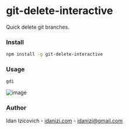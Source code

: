 # git-delete-interactive

Quick delete git branches.

### Install

```bash
npm install -g git-delete-interactive
```

### Usage

```bash
gdi
```
![image](https://user-images.githubusercontent.com/9889268/162805563-1c788ad2-a631-4495-8f83-8d37e8875025.png)

### Author
Idan Izicovich - [idanizi.com](https://www.idanizi.com) - <idanizi@gmail.com>